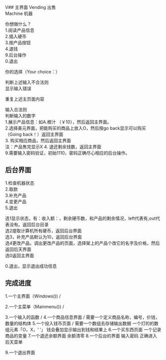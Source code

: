 V## 主界面
Vending	出售  
Machine 机器  

你想做什么？  
1.阅读产品信息  
2.插入硬币  
3.按产品按钮  
4.退钱  
9.后台操作  
0.退出  

你的选择（Your choice：）


判断上述输入不合法则  
显示输入错误

重复上述主页面内容

输入合法则  
判断输入的数字  
1.展示产品信息：如A.橙汁 （￥10），然后返回主界面。  
2.选择美元界面，把能购买的商品上放入O，然后按go back显示可以购买（Going back！）返回主界面    
3. 购买相应商品，然后返回主界面  
注：产品售完显示X
4. 退还剩余钱数，返回主界面  
9.需要输入密码验证，初始1110，密码正确尽心相应的后台操作。  

## 后台界面  
1.检查机器状态  
2.取款  
3.补充产品  
4.变更产品  
5.退出  

选1显示状态，有：收入额：，剩余硬币数，和产品的剩余情况，left代表有,out代表没有。返回后台目录  
选2提取计算机所有硬币，返回后台界面  
选3，补充产品默认为10，返回后台界面  
选4更改产品，调出更改产品的页面，选择架上的产品个改它的名字及价格，然后返回后天界面  
选0返回主界面  

0.退出，显示退出成功信息  

## 完成进度

1.一个主界面（Windows())  \/

2.一个主菜单（Mainmenu())  \/

3.一个输入的函数     \/
4.一个商品信息界面      \/
需要一个定义商品名称，编号，价钱，数量的结构体
5.一个投入钱币页面    \/
需要一个数组去存储输出数据
一个灯的的数组元素「O，X，‘ ’」
钱会叠加显示输出到钱和结果上
6.一个买东西页面
一个记录商品的变量
7.一个退还余额界面
余额清零
8.一个后台的界面
输入密码
正确进入后天菜单

9.一个退出界面


